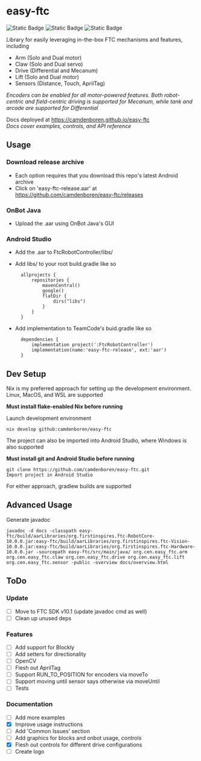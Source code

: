# easy-ftc
![Static Badge](https://img.shields.io/badge/Version-1.0-blue)
![Static Badge](https://img.shields.io/badge/Platforms-Linux,_macOS,_Windows-red)
![Static Badge](https://img.shields.io/badge/Powered_by_Nix-grey?logo=nixOS&logoColor=white)

Library for easily leveraging in-the-box FTC mechanisms and features, including
* Arm (Solo and Dual motor)
* Claw (Solo and Dual servo)
* Drive (Differential and Mecanum)
* Lift (Solo and Dual motor)
* Sensors (Distance, Touch, AprilTag)

<i>Encoders can be enabled for all motor-powered features. Both robot-centric and field-centric driving is supported for Mecanum, while tank and arcade are supported for Differential</i>

Docs deployed at https://camdenboren.github.io/easy-ftc<br>
<i>Docs cover examples, controls, and API reference</i>

## Usage

### Download release archive
* Each option requires that you download this repo's latest Android archive
* Click on 'easy-ftc-release.aar' at https://github.com/camdenboren/easy-ftc/releases

### OnBot Java
* Upload the .aar using OnBot Java's GUI

### Android Studio
* Add the .aar to FtcRobotController/libs/
* Add libs/ to your root build.gradle like so

        allprojects {
            repositories {
                mavenCentral()
                google()
                flatDir {
                    dirs("libs")
                }
            }
        }
* Add implementation to TeamCode's buid.gradle  like so

        dependencies {
            implementation project(':FtcRobotController')
            implementation(name:'easy-ftc-release', ext:'aar')
        }

## Dev Setup
Nix is my preferred approach for setting up the development environment. Linux, MacOS, and WSL are supported

<b>Must install flake-enabled Nix before running</b>

Launch development environment

    nix develop github:camdenboren/easy-ftc

The project can also be imported into Android Studio, where Windows is also supported

<b>Must install git and Android Studio before running</b>

    git clone https://github.com/camdenboren/easy-ftc.git
    Import project in Android Studio

For either approach, gradlew builds are supported

## Advanced Usage
Generate javadoc

    javadoc -d docs -classpath easy-ftc/build/aarLibraries/org.firstinspires.ftc-RobotCore-10.0.0.jar:easy-ftc/build/aarLibraries/org.firstinspires.ftc-Vision-10.0.0.jar:easy-ftc/build/aarLibraries/org.firstinspires.ftc-Hardware-10.0.0.jar -sourcepath easy-ftc/src/main/java/ org.cen.easy_ftc.arm org.cen.easy_ftc.claw org.cen.easy_ftc.drive org.cen.easy_ftc.lift org.cen.easy_ftc.sensor -public -overview docs/overview.html

## ToDo
### Update
- [ ] Move to FTC SDK v10.1 (update javadoc cmd as well)
- [ ] Clean up unused deps

### Features
- [ ] Add support for Blockly
- [ ] Add setters for directionality
- [ ] OpenCV
- [ ] Flesh out AprilTag
- [ ] Support RUN_TO_POSITION for encoders via moveTo
- [ ] Support moving until sensor says otherwise via moveUntil
- [ ] Tests

### Documentation
- [ ] Add more examples
- [x] Improve usage instructions
- [ ] Add 'Common Issues' section
- [ ] Add graphics for blocks and onbot usage, controls
- [x] Flesh out controls for different drive configurations
- [ ] Create logo